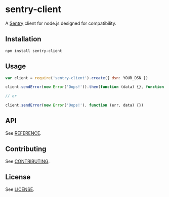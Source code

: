 # sentry-client

A [Sentry](https://getsentry.com/) client for node.js designed for compatibility.

## Installation

```
npm install sentry-client
```

## Usage

```js
var client = require('sentry-client').create({ dsn: YOUR_DSN })

client.sendError(new Error('Oops!')).then(function (data) {}, function (err) {})

// or

client.sendError(new Error('Oops!'), function (err, data) {})
```

## API

See [REFERENCE](https://github.com/christophercliff/sentry-client/blob/master/REFERENCE.md).

## Contributing

See [CONTRIBUTING](https://github.com/christophercliff/sentry-client/blob/master/CONTRIBUTING.md).

## License

See [LICENSE](https://github.com/christophercliff/sentry-client/blob/master/LICENSE.md).
